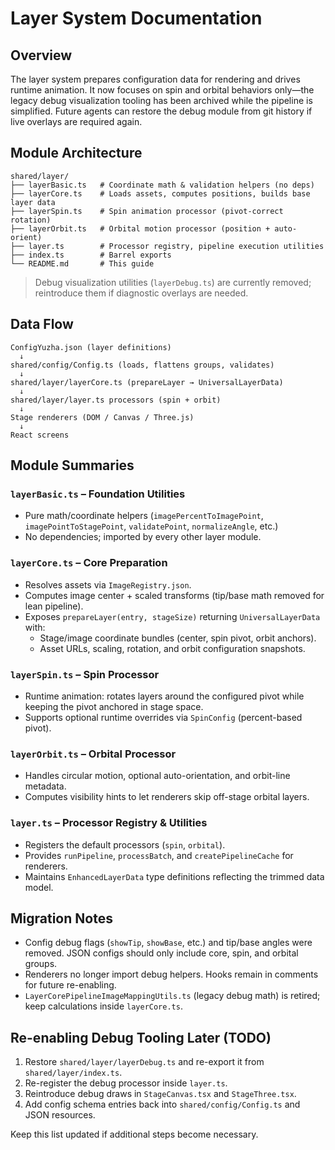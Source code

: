 # Layer System Documentation

## Overview

The layer system prepares configuration data for rendering and drives runtime animation. It now focuses on spin and orbital behaviors only—the legacy debug visualization tooling has been archived while the pipeline is simplified. Future agents can restore the debug module from git history if live overlays are required again.

## Module Architecture

```
shared/layer/
├── layerBasic.ts   # Coordinate math & validation helpers (no deps)
├── layerCore.ts    # Loads assets, computes positions, builds base layer data
├── layerSpin.ts    # Spin animation processor (pivot-correct rotation)
├── layerOrbit.ts   # Orbital motion processor (position + auto-orient)
├── layer.ts        # Processor registry, pipeline execution utilities
├── index.ts        # Barrel exports
└── README.md       # This guide
```

> Debug visualization utilities (`layerDebug.ts`) are currently removed; reintroduce them if diagnostic overlays are needed.

## Data Flow

```
ConfigYuzha.json (layer definitions)
  ↓
shared/config/Config.ts (loads, flattens groups, validates)
  ↓
shared/layer/layerCore.ts (prepareLayer → UniversalLayerData)
  ↓
shared/layer/layer.ts processors (spin + orbit)
  ↓
Stage renderers (DOM / Canvas / Three.js)
  ↓
React screens
```

## Module Summaries

### `layerBasic.ts` – Foundation Utilities
- Pure math/coordinate helpers (`imagePercentToImagePoint`, `imagePointToStagePoint`, `validatePoint`, `normalizeAngle`, etc.)
- No dependencies; imported by every other layer module.

### `layerCore.ts` – Core Preparation
- Resolves assets via `ImageRegistry.json`.
- Computes image center + scaled transforms (tip/base math removed for lean pipeline).
- Exposes `prepareLayer(entry, stageSize)` returning `UniversalLayerData` with:
  - Stage/image coordinate bundles (center, spin pivot, orbit anchors).
  - Asset URLs, scaling, rotation, and orbit configuration snapshots.

### `layerSpin.ts` – Spin Processor
- Runtime animation: rotates layers around the configured pivot while keeping the pivot anchored in stage space.
- Supports optional runtime overrides via `SpinConfig` (percent-based pivot).

### `layerOrbit.ts` – Orbital Processor
- Handles circular motion, optional auto-orientation, and orbit-line metadata.
- Computes visibility hints to let renderers skip off-stage orbital layers.

### `layer.ts` – Processor Registry & Utilities
- Registers the default processors (`spin`, `orbital`).
- Provides `runPipeline`, `processBatch`, and `createPipelineCache` for renderers.
- Maintains `EnhancedLayerData` type definitions reflecting the trimmed data model.

## Migration Notes

- Config debug flags (`showTip`, `showBase`, etc.) and tip/base angles were removed. JSON configs should only include core, spin, and orbital groups.
- Renderers no longer import debug helpers. Hooks remain in comments for future re-enabling.
- `LayerCorePipelineImageMappingUtils.ts` (legacy debug math) is retired; keep calculations inside `layerCore.ts`.

## Re-enabling Debug Tooling Later (TODO)

1. Restore `shared/layer/layerDebug.ts` and re-export it from `shared/layer/index.ts`.
2. Re-register the debug processor inside `layer.ts`.
3. Reintroduce debug draws in `StageCanvas.tsx` and `StageThree.tsx`.
4. Add config schema entries back into `shared/config/Config.ts` and JSON resources.

Keep this list updated if additional steps become necessary.

